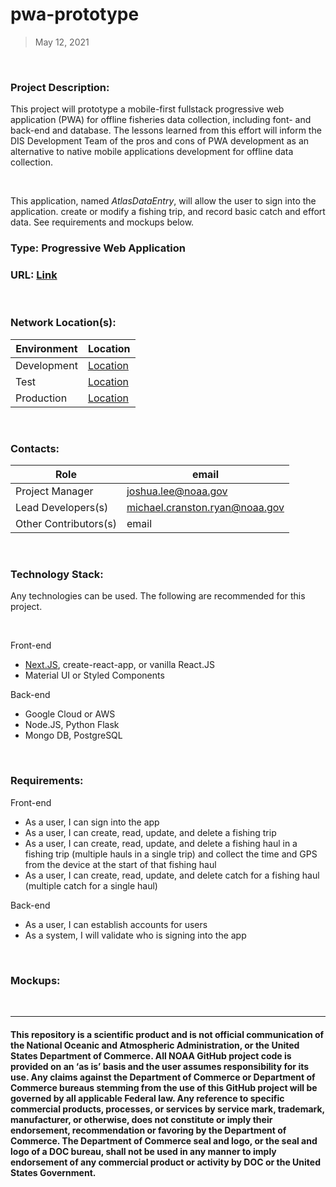 # pwa-prototype

> May 12, 2021

<br>

### Project Description:

This project will prototype a mobile-first fullstack progressive web application (PWA) for offline fisheries data collection, including font- and back-end and database. The lessons learned from this effort will inform the DIS Development Team of the pros and cons of PWA development as an alternative to native mobile applications development for offline data collection.

<br>

This application, named _AtlasDataEntry_, will allow the user to sign into the application. create or modify a fishing trip, and record basic catch and effort data. See requirements and mockups below.

### Type: Progressive Web Application

### URL: [Link](link)

<br>

### Network Location(s):

| Environment | Location         |
| ----------- | ---------------- |
| Development | [Location](link) |
| Test        | [Location](link) |
| Production  | [Location](link) |

<br>

### Contacts:

| Role                  | email                          |
| --------------------- | ------------------------------ |
| Project Manager       | joshua.lee@noaa.gov            |
| Lead Developers(s)    | michael.cranston.ryan@noaa.gov |
| Other Contributors(s) | email                          |

<br>

### Technology Stack:

Any technologies can be used. The following are recommended for this project.

<br>

Front-end

- [Next.JS](https://nextjs.org/), create-react-app, or vanilla React.JS
- Material UI or Styled Components

Back-end

- Google Cloud or AWS
- Node.JS, Python Flask
- Mongo DB, PostgreSQL

<br>

### Requirements:

Front-end

- As a user, I can sign into the app
- As a user, I can create, read, update, and delete a fishing trip
- As a user, I can create, read, update, and delete a fishing haul in a fishing trip (multiple hauls in a single trip) and collect the time and GPS from the device at the start of that fishing haul
- As a user, I can create, read, update, and delete catch for a fishing haul (multiple catch for a single haul)

Back-end

- As a user, I can establish accounts for users
- As a system, I will validate who is signing into the app

<br>

### Mockups:

<br>

---

#### This repository is a scientific product and is not official communication of the National Oceanic and Atmospheric Administration, or the United States Department of Commerce. All NOAA GitHub project code is provided on an ‘as is’ basis and the user assumes responsibility for its use. Any claims against the Department of Commerce or Department of Commerce bureaus stemming from the use of this GitHub project will be governed by all applicable Federal law. Any reference to specific commercial products, processes, or services by service mark, trademark, manufacturer, or otherwise, does not constitute or imply their endorsement, recommendation or favoring by the Department of Commerce. The Department of Commerce seal and logo, or the seal and logo of a DOC bureau, shall not be used in any manner to imply endorsement of any commercial product or activity by DOC or the United States Government.
